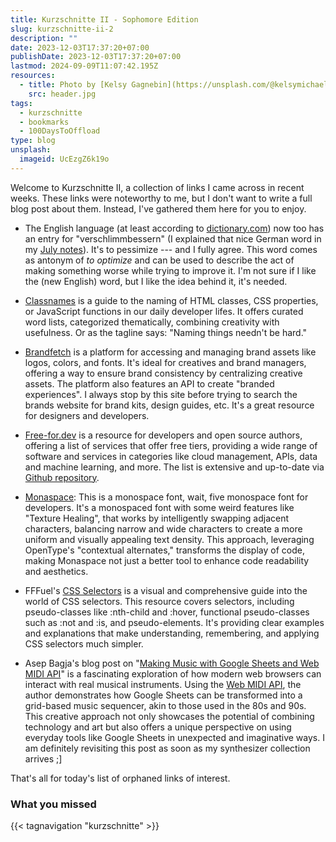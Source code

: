 ```yaml
---
title: Kurzschnitte II - Sophomore Edition
slug: kurzschnitte-ii-2
description: ""
date: 2023-12-03T17:37:20+07:00
publishDate: 2023-12-03T17:37:20+07:00
lastmod: 2024-09-09T11:07:42.195Z
resources:
  - title: Photo by [Kelsy Gagnebin](https://unsplash.com/@kelsymichael) via [Unsplash](https://unsplash.com/)
    src: header.jpg
tags:
  - kurzschnitte
  - bookmarks
  - 100DaysToOffload
type: blog
unsplash:
  imageid: UcEzgZ6k19o
---
```


Welcome to Kurzschnitte II, a collection of links I came across in recent weeks. These links were noteworthy to me, but I don't want to write a full blog post about them. Instead, I've gathered them here for you to enjoy.

- The English language (at least according to [dictionary.com](https://www.dictionary.com/e/new-dictionary-words-fall-2023/)) now too has an entry for "verschlimmbessern" (I explained that nice German word in my [July notes](/blog/2023/notes-from-the-laboratory-july)). It's to pessimize --- and I fully agree. This word comes as antonym of _to optimize_ and can be used to describe the act of making something worse while trying to improve it. I'm not sure if I like the (new English) word, but I like the idea behind it, it's needed.

- [Classnames](https://classnames.paulrobertlloyd.com/) is a guide to the naming of HTML classes, CSS properties, or JavaScript functions in our daily developer lifes. It offers curated word lists, categorized thematically, combining creativity with usefulness. Or as the tagline says: "Naming things needn't be hard."

- [Brandfetch](https://brandfetch.com/) is a platform for accessing and managing brand assets like logos, colors, and fonts. It's ideal for creatives and brand managers, offering a way to ensure brand consistency by centralizing creative assets. The platform also features an API to create "branded experiences". I always stop by this site before trying to search the brands website for brand kits, design guides, etc. It's a great resource for designers and developers.

- [Free-for.dev](https://free-for.dev/) is a resource for developers and open source authors, offering a list of services that offer free tiers, providing a wide range of software and services in categories like cloud management, APIs, data and machine learning, and more. The list is extensive and up-to-date via [Github repository](https://github.com/ripienaar/free-for-dev).

- [Monaspace](https://monaspace.githubnext.com): This is a monospace font, wait, five monospace font for developers. It's a monospaced font with some weird features like "Texture Healing", that works by intelligently swapping adjacent characters, balancing narrow and wide characters to create a more uniform and visually appealing text density. This approach, leveraging OpenType's "contextual alternates," transforms the display of code, making Monaspace not just a better tool to enhance code readability and aesthetics.

- FFFuel's [CSS Selectors](https://fffuel.co/css-selectors) is a visual and comprehensive guide into the world of CSS selectors. This resource covers selectors, including pseudo-classes like :nth-child and :hover, functional pseudo-classes such as :not and :is, and pseudo-elements. It's providing clear examples and explanations that make understanding, remembering, and applying CSS selectors much simpler.

- Asep Bagja's blog post on "[Making Music with Google Sheets and Web MIDI API](https://www.asepbagja.com/programming/making-music-with-google-sheets)" is a fascinating exploration of how modern web browsers can interact with real musical instruments. Using the [Web MIDI API](https://developer.mozilla.org/en-US/docs/Web/API/Web_MIDI_API), the author demonstrates how Google Sheets can be transformed into a grid-based music sequencer, akin to those used in the 80s and 90s. This creative approach not only showcases the potential of combining technology and art but also offers a unique perspective on using everyday tools like Google Sheets in unexpected and imaginative ways. I am definitely revisiting this post as soon as my synthesizer collection arrives ;]

That's all for today's list of orphaned links of interest.

### What you missed

{{< tagnavigation "kurzschnitte" >}}
